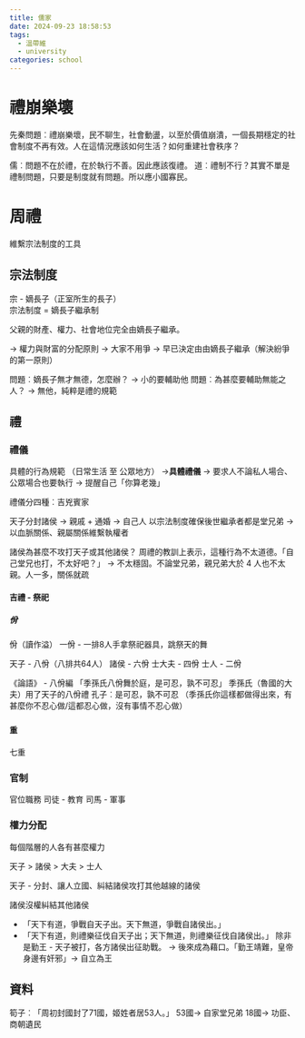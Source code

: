 ```yaml
---
title: 儒家
date: 2024-09-23 18:58:53
tags:
  - 溫帶維
  - university
categories: school
---
```


# 禮崩樂壞

先秦問題︰禮崩樂壞，民不聊生，社會動盪，以至於價值崩潰，一個長期穩定的社會制度不再有效。人在這情況應該如何生活？如何重建社會秩序？

儒︰問題不在於禮，在於執行不善。因此應該復禮。
道︰禮制不行？其實不單是禮制問題，只要是制度就有問題。所以應小國寡民。

# 周禮

維繫宗法制度的工具

## 宗法制度

宗 - 嫡長子（正室所生的長子）  
宗法制度 = 嫡長子繼承制

父親的財產、權力、社會地位完全由嫡長子繼承。

→ 權力與財富的分配原則
→ 大家不用爭
→ 早已決定由由嫡長子繼承（解決紛爭的第一原則）

問題︰嫡長子無才無德，怎麼辦？ → 小的要輔助他
問題︰為甚麼要輔助無能之人？ → 無他，純粹是禮的規範

## 禮

### 禮儀

具體的行為規範 （日常生活 至 公眾地方）
→**具體禮儀** → 要求人不論私人場合、公眾場合也要執行 → 提醒自己「你算老幾」

禮儀分四種︰吉兇賓家

天子分封諸侯 → 親戚 + 通婚 → 自己人
以宗法制度確保後世繼承者都是堂兄弟 → 以血脈關係、親屬關係維繫執權者

諸侯為甚麼不攻打天子或其他諸侯？
周禮的教訓上表示，這種行為不太道德。「自己堂兄也打，不太好吧？」
→ 不太穩固。不論堂兄弟，親兄弟大於 4 人也不太親。人一多，關係就疏

#### 吉禮 - 祭祀

##### 佾

佾（讀作溢）
一佾 - 一排8人手拿祭祀器具，跳祭天的舞

天子 - 八佾（八排共64人）
諸侯 - 六佾
士大夫 - 四佾
士人 - 二佾

《論語》 - 八佾編
「季孫氏八佾舞於庭，是可忍，孰不可忍」
季孫氏（魯國的大夫）用了天子的八佾禮
孔子︰是可忍，孰不可忍 （季孫氏你這樣都做得出來，有甚麼你不忍心做/這都忍心做，沒有事情不忍心做）

##### 

#### 重
七重

### 官制

官位職務
司徒 - 教育
司馬 - 軍事

### 權力分配

每個階層的人各有甚麼權力

天子 > 諸侯 > 大夫 > 士人

天子 - 分封、讓人立國、糾結諸侯攻打其他越線的諸侯

諸侯沒權糾結其他諸侯

- 「天下有道，爭戰自天子出。天下無道，爭戰自諸侯出。」
- 「天下有道，則禮樂征伐自天子出；天下無道，則禮樂征伐自諸侯出。」
  除非是勤王 - 天子被打，各方諸侯出征助戰。
  → 後來成為藉口。「勤王靖難，皇帝身邊有奸邪」→ 自立為王

## 資料
筍子︰「周初封國封了71國，姬姓者居53人。」
53國→ 自家堂兄弟
18國→ 功臣、商朝遺民